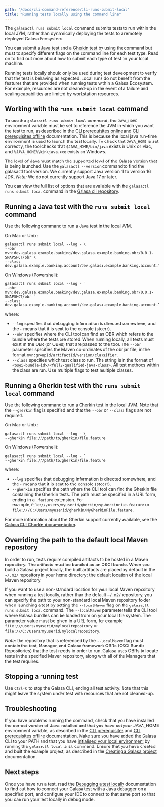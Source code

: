 ```yaml
---
path: "/docs/cli-command-reference/cli-runs-submit-local"
title: "Running tests locally using the command line"
---
```



The `galasactl runs submit local` command submits tests to run within the local JVM, rather than dynamically deploying the tests to a remotely deployed Galasa Ecosystem. 

You can submit a [Java test](#Java) and a [Gherkin test](#Gherkin) by using the command but must to specify different flags on the command line for each test type. Read on to find out more about how to submit each type of test on your local machine.

Running tests locally should only be used during test development to verify that the test is behaving as expected. 
Local runs do not benefit from the features that are provided when running tests within a Galasa Ecosystem. For example, resources are not cleaned-up in the event of a failure and scaling capabilities are limited by workstation resources. 


## Working with the `runs submit local` command

To use the `galasactl runs submit local` command, the `JAVA_HOME` environment variable must be set to reference the JVM in which you want the test to run, as described in the [CLI prerequisites online](/docs/cli-command-reference/cli-prereqs) and [CLI prerequisites offline](/docs/cli-command-reference/zipped-prerequisites) documentation. This is because the local java run-time environment is used to launch the test locally. To check that `JAVA_HOME` is set correctly, the tool checks that `$JAVA_HOME/bin/java` exists in Unix or Mac, and `%JAVA_HOME%\bin\java.exe` exists on Windows.

The level of Java must match the supported level of the Galasa version that is being launched. Use the `galasactl --version` command to find the galasactl tool version. We currently support Java version 11 to version 16 JDK. _Note:_ We do not currently support Java 17 or later.

You can view the full list of options that are available with the `galasactl runs submit local` command in the 
<a href="https://github.com/galasa-dev/cli/blob/main/docs/generated/galasactl_runs_submit_local.md" target="_blank">Galasa cli repository</a>.

## <a name="Java"></a>Running a Java test with the `runs submit local` command

Use the following command to run a Java test in the local JVM.

On Mac or Unix:

```
galasactl runs submit local --log - \
--obr mvn:dev.galasa.example.banking/dev.galasa.example.banking.obr/0.0.1-SNAPSHOT/obr \
--class dev.galasa.example.banking.account/dev.galasa.example.banking.account.TestAccount
```

On Windows (Powershell):

```
galasactl runs submit local --log - `
--obr mvn:dev.galasa.example.banking/dev.galasa.example.banking.obr/0.0.1-SNAPSHOT/obr `
--class dev.galasa.example.banking.account/dev.galasa.example.banking.account.TestAccount
```

where:

- `--log` specifies that debugging information is directed somewhere, and the `-` means that it is sent to the console (stderr).
- `--obr` specifies where the  CLI tool can find an OBR which refers to the bundle where the tests are stored. When running locally, all tests must exist in the OBR (or OBRs) that are passed to the tool. The `--obr` parameter specifies the Maven co-ordinates of the obr jar file, in the format `mvn:groupId/artifactId/version/classifier`.
- `--class` specifies which test class to run. The string is in the format of `<osgi-bundle-id>/<fully-qualified-java-class>`. All test methods within the class are run. Use multiple flags to test multiple classes.


## <a name="Gherkin"></a>Running a Gherkin test with the `runs submit local` command

Use the following command to run a Gherkin test in the local JVM. Note that the `--gherkin` flag is specified and that the `--obr` or `--class` flags are not required. 

On Mac or Unix:

```
galasactl runs submit local --log - \
--gherkin file:///path/to/gherkin/file.feature
```


On Windows (Powershell):

```
galasactl runs submit local --log - `   
--gherkin file:///path/to/gherkin/file.feature
```

where:

- `--log` specifies that debugging information is directed somewhere, and the `-` means that it is sent to the console (stderr).
- `--gherkin` specifies the path where the  CLI tool can find the Gherkin file containing the Gherkin tests. The path must be specified in a URL form, ending in a `.feature` extension. For example,`file:///Users/myuserid/gherkin/MyGherkinFile.feature` or `file:///C:/Users/myuserid/gherkin/MyGherkinFile.feature`.

For more information about the Gherkin support currently available, see the <a href="https://github.com/galasa-dev/cli/blob/main/gherkin-docs.md" target="_blank">Galasa CLI Gherkin documentation</a>.

## Overriding the path to the default local Maven repository

In order to run, tests require compiled artifacts to be hosted in a Maven repository. The artifacts must be bundled as an OSGI bundle. When you build a Galasa project locally, the built artifacts are placed by default in the `~/.m2/` repository in your home directory; the default location of the local Maven repository.  

If you want to use a non-standard location for your local Maven repository when running a test locally, rather than the default `~/.m2/` repository, you can specify the path to your non-standard local Maven repository folder when launching a test by setting the  `--localMaven` flag on the `galasactl runs submit local` command. The `--localMaven` parameter tells the CLI tool where Galasa bundles can be loaded from on your local file system. The parameter value must be given in a URL form, for example, `file:///Users/myuserid/mylocalrepository` or `file:///C:/Users/myuserid/mylocalrepository`.

*Note:* the repository that is referenced by the `--localMaven` flag must contain the test, Manager, and Galasa framework OBRs (OSGi Bundle Repositories) that the test needs in order to run. Galasa uses OBRs to locate tests in the specified Maven repository, along with all of the Managers that the test requires.

## Stopping a running test

Use `Ctrl-C` to stop the Galasa CLI, ending all test activity. Note that this might leave the system under test with resources that are not cleaned-up.

## Troubleshooting

If you have problems running the command, check that you have installed the correct version of Java installed and that you have set your JAVA_HOME environment variable, as described in the [CLI prerequisites](cli-prereqs) and [CLI prerequisites offline](/docs/cli-command-reference/zipped-prerequisites) documentation. Make sure you have added the Galasa CLI to your PATH and that you have [initialised your local environment](../../docs/initialising-home-folder) by running the `galasactl local init` command. Ensure that you have created and built the example project, as described in the [Creating a Galasa project](../writing-own-tests/setting-up-galasa-project) documentation. 


## Next steps

Once you have run a test, read the [Debugging a test locally](cli-runs-local-debug) documentation to find out how to connect your Galasa test with a Java debugger on a specified port, and configure your IDE to connect to that same port so that you can run your test locally in debug mode. 

